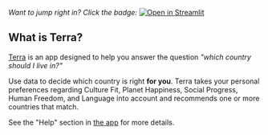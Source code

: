 *Want to jump right in? Click the badge:*
[![Open in Streamlit](https://static.streamlit.io/badges/streamlit_badge_black_white.svg)](https://terra-country-recommender.streamlit.app/)


## What is Terra?

[Terra](https://terra-country-recommender.streamlit.app/) is an app designed to help you answer the question *"which country should I live in?"*

Use data to decide which country is right **for you**. Terra takes your personal preferences regarding Culture Fit, Planet Happiness, Social Progress, Human Freedom, and Language into account and recommends one or more countries that match.

See the "Help" section in [the app](https://terra-country-recommender.streamlit.app/) for more details.